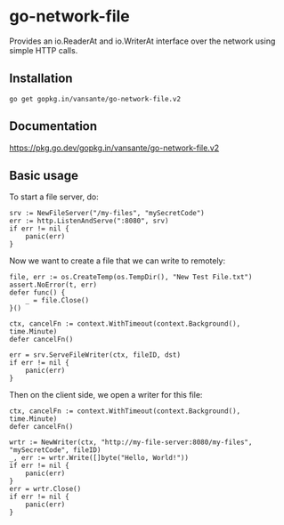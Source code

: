 # go-network-file
Provides an io.ReaderAt and io.WriterAt interface over the network using simple HTTP calls.

## Installation

```
go get gopkg.in/vansante/go-network-file.v2
```

## Documentation

https://pkg.go.dev/gopkg.in/vansante/go-network-file.v2


## Basic usage

To start a file server, do:

```golang
srv := NewFileServer("/my-files", "mySecretCode")
err := http.ListenAndServe(":8080", srv)
if err != nil {
    panic(err)
}
```

Now we want to create a file that we can write to remotely:

```golang
file, err := os.CreateTemp(os.TempDir(), "New Test File.txt")
assert.NoError(t, err)
defer func() {
    _ = file.Close()
}()

ctx, cancelFn := context.WithTimeout(context.Background(), time.Minute)
defer cancelFn()

err = srv.ServeFileWriter(ctx, fileID, dst)
if err != nil {
    panic(err)
}
```

Then on the client side, we open a writer for this file:

```golang
ctx, cancelFn := context.WithTimeout(context.Background(), time.Minute)
defer cancelFn()

wrtr := NewWriter(ctx, "http://my-file-server:8080/my-files", "mySecretCode", fileID)
_, err := wrtr.Write([]byte("Hello, World!"))
if err != nil {
    panic(err)
}
err = wrtr.Close()
if err != nil {
    panic(err)
}
```